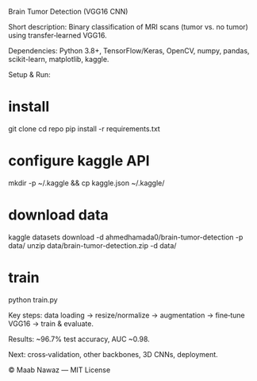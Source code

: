 Brain Tumor Detection (VGG16 CNN)

Short description: Binary classification of MRI scans (tumor vs. no tumor) using transfer‑learned VGG16.

Dependencies: Python 3.8+, TensorFlow/Keras, OpenCV, numpy, pandas, scikit-learn, matplotlib, kaggle.

Setup & Run:

# install
git clone <repo>
cd repo
pip install -r requirements.txt
# configure kaggle API
mkdir -p ~/.kaggle && cp kaggle.json ~/.kaggle/
# download data
kaggle datasets download -d ahmedhamada0/brain-tumor-detection -p data/
unzip data/brain-tumor-detection.zip -d data/
# train
python train.py

Key steps: data loading → resize/normalize → augmentation → fine‑tune VGG16 → train & evaluate.

Results: ~96.7% test accuracy, AUC ~0.98.

Next: cross‑validation, other backbones, 3D CNNs, deployment.

© Maab Nawaz — MIT License
